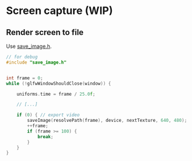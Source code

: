Screen capture (WIP)
==============

Render screen to file
---------------------

Use [save_image.h](../data/save_image.h).

```C++
// for debug
#include "save_image.h"


int frame = 0;
while (!glfwWindowShouldClose(window)) {

	uniforms.time = frame / 25.0f;

	// [...]

	if (0) { // export video
		saveImage(resolvePath(frame), device, nextTexture, 640, 480);
		++frame;
		if (frame >= 100) {
			break;
		}
	}
}
```
